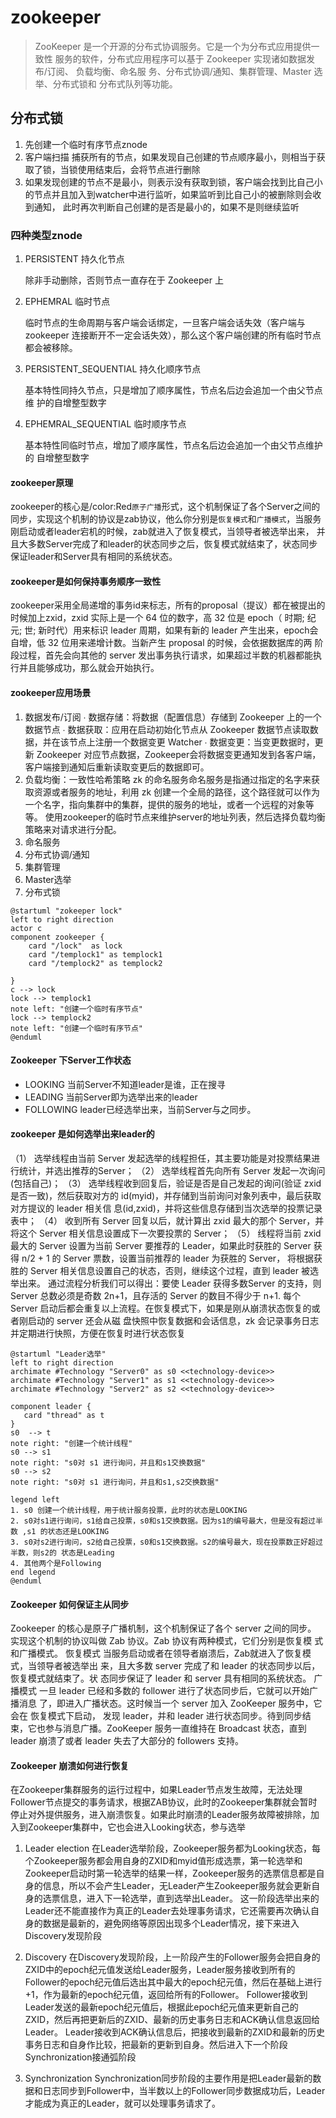 # zookeeper

> ZooKeeper 是一个开源的分布式协调服务。它是一个为分布式应用提供一致性 服务的软件，分布式应用程序可以基于 Zookeeper 实现诸如数据发布/订阅、 负载均衡、命名服
> 务、分布式协调/通知、集群管理、Master 选举、分布式锁和 分布式队列等功能。  

## 分布式锁

1. 先创建一个临时有序节点znode
2. 客户端扫描 捕获所有的节点，如果发现自己创建的节点顺序最小，则相当于获取了锁，当锁使用结束后，会将节点进行删除
3. 如果发现创建的节点不是最小，则表示没有获取到锁，客户端会找到比自己小的节点并且加入到watcher中进行监听，如果监听到比自己小的被删除则会收到通知，
   此时再次判断自己创建的是否是最小的，如果不是则继续监听

### 四种类型znode

1. PERSISTENT 持久化节点
   
   除非手动删除，否则节点一直存在于 Zookeeper 上  

2. EPHEMRAL 临时节点
   
   临时节点的生命周期与客户端会话绑定，一旦客户端会话失效（客户端与 zookeeper 连接断开不一定会话失效），那么这个客户端创建的所有临时节点 都会被移除。  

3. PERSISTENT_SEQUENTIAL 持久化顺序节点
   
   基本特性同持久节点，只是增加了顺序属性，节点名后边会追加一个由父节点维 护的自增整型数字  

4. EPHEMRAL_SEQUENTIAL  临时顺序节点
   
   基本特性同临时节点，增加了顺序属性，节点名后边会追加一个由父节点维护的 自增整型数字  

#### zookeeper原理

zookeeper的核心是/color:Red`原子广播`形式，这个机制保证了各个Server之间的同步，实现这个机制的协议是zab协议，他么你分别是`恢复模式`和`广播模式`，当服务刚启动或者leader宕机的时候，zab就进入了恢复模式，当领导者被选举出来，
并且大多数Server完成了和leader的状态同步之后，恢复模式就结束了，状态同步 保证leader和Server具有相同的系统状态。

#### zookeeper是如何保持事务顺序一致性

zookeeper采用全局递增的事务id来标志，所有的proposal（提议）都在被提出的时候加上zxid，zxid 实际上是一个 64 位的数字，高 32 位是
epoch（ 时期; 纪元; 世; 新时代）用来标识 leader 周期，如果有新的 leader 产生出来，epoch会自增，低 32 位用来递增计数。当新产生 proposal 的时候，会依据数据库的两
阶段过程，首先会向其他的 server 发出事务执行请求，如果超过半数的机器都能执行并且能够成功，那么就会开始执行。  

#### zookeeper应用场景

1. 数据发布/订阅 
   ∙ 数据存储：将数据（配置信息）存储到 Zookeeper 上的一个数据节点
   ∙ 数据获取：应用在启动初始化节点从 Zookeeper 数据节点读取数据，并在该节点上注册一个数据变更 Watcher
   ∙ 数据变更：当变更数据时，更新 Zookeeper 对应节点数据，Zookeeper会将数据变更通知发到各客户端，客户端接到通知后重新读取变更后的数据即可。
2. 负载均衡：一致性哈希策略
   zk 的命名服务命名服务是指通过指定的名字来获取资源或者服务的地址，利用 zk 创建一个全局的路径，这个路径就可以作为一个名字，指向集群中的集群，提供的服务的地址，或者一个远程的对象等等。
   使用zookeeper的临时节点来维护server的地址列表，然后选择负载均衡策略来对请求进行分配。
3. 命名服务
4. 分布式协调/通知
5. 集群管理
6. Master选举
7. 分布式锁

```plantuml
@startuml "zokeeper lock"
left to right direction
actor c
component zookeeper {
    card "/lock"  as lock
    card "/templock1" as templock1
    card "/templock2" as templock2

}
c --> lock  
lock --> templock1
note left: "创建一个临时有序节点"
lock --> templock2
note left: "创建一个临时有序节点"
@enduml
```

#### Zookeeper 下Server工作状态

* LOOKING 当前Server不知道leader是谁，正在搜寻
* LEADING 当前Server即为选举出来的leader
* FOLLOWING leader已经选举出来，当前Server与之同步。

#### zookeeper 是如何选举出来leader的

（1） 选举线程由当前 Server 发起选举的线程担任，其主要功能是对投票结果进行统计，并选出推荐的Server；
（2） 选举线程首先向所有 Server 发起一次询问(包括自己)；
（3） 选举线程收到回复后，验证是否是自己发起的询问(验证 zxid 是否一致)，然后获取对方的 id(myid)，并存储到当前询问对象列表中，最后获取对方提议的 leader 相关信
息(id,zxid)，并将这些信息存储到当次选举的投票记录表中；
（4） 收到所有 Server 回复以后，就计算出 zxid 最大的那个 Server，并将这个 Server 相关信息设置成下一次要投票的 Server；
（5） 线程将当前 zxid 最大的 Server 设置为当前 Server 要推荐的 Leader，如果此时获胜的 Server 获得 n/2 + 1 的 Server 票数，设置当前推荐的 leader 为获胜的 Server，
将根据获胜的 Server 相关信息设置自己的状态，否则，继续这个过程，直到 leader 被选举出来。 通过流程分析我们可以得出：要使 Leader 获得多数Server 的支持，则 Server
总数必须是奇数 2n+1，且存活的 Server 的数目不得少于 n+1. 每个 Server 启动后都会重复以上流程。在恢复模式下，如果是刚从崩溃状态恢复的或者刚启动的 server 还会从磁
盘快照中恢复数据和会话信息，zk 会记录事务日志并定期进行快照，方便在恢复时进行状态恢复

```plantuml
@startuml "Leader选举"
left to right direction
archimate #Technology "Server0" as s0 <<technology-device>>
archimate #Technology "Server1" as s1 <<technology-device>>
archimate #Technology "Server2" as s2 <<technology-device>>

component leader {
   card "thread" as t
}
s0  --> t 
note right: "创建一个统计线程"
s0 --> s1
note right: "s0对 s1 进行询问，并且和s1交换数据"
s0 --> s2 
note right: "s0对 s1 进行询问，并且和s1,s2交换数据"

legend left
1. s0 创建一个统计线程，用于统计服务投票，此时的状态是LOOKING
2. s0对s1进行询问，s1给自己投票，s0和s1交换数据。因为s1的编号最大，但是没有超过半数 ,s1 的状态还是LOOKING
3. s0对s2进行询问，s2给自己投票，s0和s1交换数据。s2的编号最大，现在投票数正好超过半数，则s2的 状态是Leading
4. 其他两个是Following
end legend
@enduml
```

#### Zookeeper 如何保证主从同步

Zookeeper 的核心是原子广播机制，这个机制保证了各个 server 之间的同步。 实现这个机制的协议叫做 Zab 协议。Zab 协议有两种模式，它们分别是恢复模 式和广播模式。
恢复模式
当服务启动或者在领导者崩溃后，Zab就进入了恢复模式，当领导者被选举出 来，且大多数 server 完成了和 leader 的状态同步以后，恢复模式就结束了。状 态同步保证了
leader 和 server 具有相同的系统状态。
广播模式
一旦 leader 已经和多数的 follower 进行了状态同步后，它就可以开始广播消息 了，即进入广播状态。这时候当一个 server 加入 ZooKeeper 服务中，它会在 恢复模式下启动，
发现 leader，并和 leader 进行状态同步。待到同步结束，它也参与消息广播。ZooKeeper 服务一直维持在 Broadcast 状态，直到 leader 崩溃了或者 leader 失去了大部分的
followers 支持。

#### Zookeeper 崩溃如何进行恢复

在Zookeeper集群服务的运行过程中，如果Leader节点发生故障，无法处理Follower节点提交的事务请求，根据ZAB协议，此时的Zookeeper集群就会暂时停止对外提供服务，进入崩溃恢复。如果此时崩溃的Leader服务故障被排除，加入到Zookeeper集群中，它也会进入Looking状态，参与选举
   1. Leader election
      在Leader选举阶段，Zookeeper服务都为Looking状态，每个Zookeeper服务都会用自身的ZXID和myid值形成选票，第一轮选举和Zookeeper启动时第一轮选举的结果一样，Zookeeper服务的选票信息都是自身的信息，所以不会产生Leader，无Leader产生Zookeeper服务就会更新自身的选票信息，进入下一轮选举，直到选举出Leader。
      这一阶段选举出来的Leader还不能直接作为真正的Leader去处理事务请求，它还需要再次确认自身的数据是最新的，避免网络等原因出现多个Leader情况，接下来进入Discovery发现阶段

   2. Discovery
      在Discovery发现阶段，上一阶段产生的Follower服务会把自身的ZXID中的epoch纪元值发送给Leader服务，Leader服务接收到所有的Follower的epoch纪元值后选出其中最大的epoch纪元值，然后在基础上进行+1，作为最新的epoch纪元值，返回给所有的Follower。
      Follower接收到Leader发送的最新epoch纪元值后，根据此epoch纪元值来更新自己的ZXID，然后再把更新后的ZXID、最新的历史事务日志和ACK确认信息返回给Leader。
      Leader接收到ACK确认信息后，把接收到最新的ZXID和最新的历史事务日志和自身作比较，把最新的更新到自身。然后进入下一个阶段 Synchronization接通弧阶段
      
   3. Synchronization
      Synchronization同步阶段的主要作用是把Leader最新的数据和日志同步到Follower中，当半数以上的Follower同步数据成功后，Leader才能成为真正的Leader，就可以处理事务请求了。